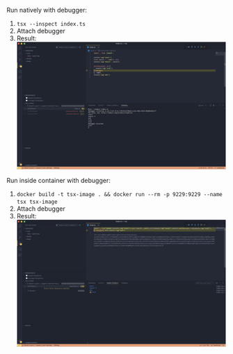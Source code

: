 Run natively with debugger:
1. `tsx --inspect index.ts`
2. Attach debugger
3. Result:
![native](./native.png)

Run inside container with debugger:
1. `docker build -t tsx-image . && docker run --rm -p 9229:9229 --name tsx tsx-image`
2. Attach debugger
3. Result:
![container](./container.png)
